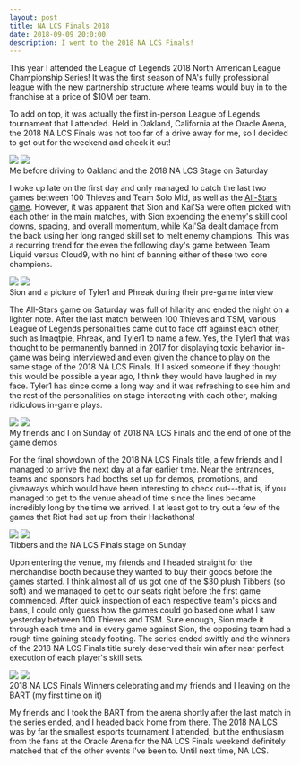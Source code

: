 ```yaml
---
layout: post
title: NA LCS Finals 2018
date: 2018-09-09 20:0:00
description: I went to the 2018 NA LCS Finals!
---
```

This year I attended the League of Legends 2018 North American League Championship Series! It was the first season of NA's fully professional league with the new partnership structure where teams would buy in to the franchise at a price of $10M per team.

To add on top, it was actually the first in-person League of Legends tournament that I attended. Held in Oakland, California at the Oracle Arena, the 2018 NA LCS Finals was not too far of a drive away for me, so I decided to get out for the weekend and check it out!

<div class="img_row">
	<img class="col one" src="{{ site.baseurl }}/img/nalcs-me.jpg">
	<img class="col two" src="{{ site.baseurl }}/img/nalcs-sat-stage.jpg">
</div>
<div class="col three caption">
	Me before driving to Oakland and the 2018 NA LCS Stage on Saturday
</div>

I woke up late on the first day and only managed to catch the last two games between 100 Thieves and Team Solo Mid, as well as the <a href="https://www.youtube.com/watch?v=hWnmIvTnf0w">All-Stars game</a>. However, it was apparent that Sion and Kai'Sa were often picked with each other in the main matches, with Sion expending the enemy's skill cool downs, spacing, and overall momentum, while Kai'Sa dealt damage from the back using her long ranged skill set to melt enemy champions. This was a recurring trend for the even the following day's game between Team Liquid versus Cloud9, with no hint of banning either of these two core champions.

<div class="img_row">
	<img class="col one" src="{{ site.baseurl }}/img/nalcs-sion.jpg">
	<img class="col two" src="{{ site.baseurl }}/img/nalcs-tyler1.jpg">
</div>
<div class="col three caption">
	Sion and a picture of Tyler1 and Phreak during their pre-game interview
</div>

The All-Stars game on Saturday was full of hilarity and ended the night on a lighter note. After the last match between 100 Thieves and TSM, various League of Legends personalities came out to face off against each other, such as Imaqtpie, Phreak, and Tyler1 to name a few. Yes, the Tyler1 that was thought to be permanently banned in 2017 for displaying toxic behavior in-game was being interviewed and even given the chance to play on the same stage of the 2018 NA LCS Finals. If I asked someone if they thought this would be possible a year ago, I think they would have laughed in my face. Tyler1 has since come a long way and it was refreshing to see him and the rest of the personalities on stage interacting with each other, making ridiculous in-game plays.

<div class="img_row">
	<img class="col two" src="{{ site.baseurl }}/img/nalcs-sunday.jpg">
	<img class="col one" src="{{ site.baseurl }}/img/nalcs-demo.jpg">
</div>
<div class="col three caption">
	My friends and I on Sunday of 2018 NA LCS Finals and the end of one of the game demos
</div>

For the final showdown of the 2018 NA LCS Finals title, a few friends and I managed to arrive the next day at a far earlier time. Near the entrances, teams and sponsors had booths set up for demos, promotions, and giveaways which would have been interesting to check out---that is, if you managed to get to the venue ahead of time since the lines became incredibly long by the time we arrived. I at least got to try out a few of the games that Riot had set up from their Hackathons!

<div class="img_row">
	<img class="col one" src="{{ site.baseurl }}/img/nalcs-tibbers.jpg">
	<img class="col two" src="{{ site.baseurl }}/img/nalcs-sun-stage.jpg">
</div>
<div class="col three caption">
	Tibbers and the NA LCS Finals stage on Sunday
</div>

Upon entering the venue, my friends and I headed straight for the merchandise booth because they wanted to buy their goods before the games started. I think almost all of us got one of the $30 plush Tibbers (so soft) and we managed to get to our seats right before the first game commenced. After quick inspection of each respective team's picks and bans, I could only guess how the games could go based one what I saw yesterday between 100 Thieves and TSM. Sure enough, Sion made it through each time and in every game against Sion, the opposing team had a rough time gaining steady footing. The series ended swiftly and the winners of the 2018 NA LCS Finals title surely deserved their win after near perfect execution of each player's skill sets.

<div class="img_row">
	<img class="col two" src="{{ site.baseurl }}/img/nalcs-winners.jpg">
	<img class="col one" src="{{ site.baseurl }}/img/nalcs-leaving.jpg">
</div>
<div class="col three caption">
	2018 NA LCS Finals Winners celebrating and my friends and I leaving on the BART (my first time on it)
</div>

My friends and I took the BART from the arena shortly after the last match in the series ended, and I headed back home from there. The 2018 NA LCS was by far the smallest esports tournament I attended, but the enthusiasm from the fans at the Oracle Arena for the NA LCS Finals weekend definitely matched that of the other events I've been to. Until next time, NA LCS.

